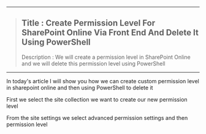 ----
>  ## Title :  Create Permission Level For SharePoint Online Via Front End And Delete It Using PowerShell
>
>  Description :  We will create a permission level in SharePoint Online and we will delete this permission level using PowerShell
----

<p>In today's article I will show you how we can create custom permission level in sharepoint online and then using PowerShell to delete it</p>

<p>First we select the site collection we want to create our new permission level</p>

<p>From the site settings we select advanced permission settings and then permission level</p>


